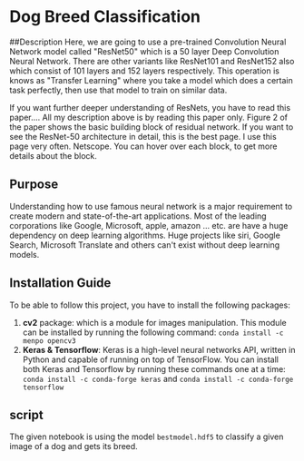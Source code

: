 # Dog Breed Classification

##Description
Here, we are going to use a pre-trained Convolution Neural Network model called "ResNet50" which is a 50 layer Deep Convolution Neural Network. There are other variants like ResNet101 and ResNet152 also which consist of 101 layers and 152 layers respectively. This operation is knows as "Transfer Learning" where you take a model which does a certain task perfectly, then use that model to train on similar data.

If you want further deeper understanding of ResNets, you have to read this paper.... All my description above is by reading this paper only. Figure 2 of the paper shows the basic building block of residual network. If you want to see the ResNet-50 architecture in detail, this is the best page. I use this page very often. Netscope. You can hover over each block, to get more details about the block.

## Purpose
Understanding how to use famous neural network is a major requirement to create modern and state-of-the-art applications. Most of the leading corporations like Google, Microsoft, apple, amazon ... etc. are have a huge dependency on deep learning algorithms. Huge projects like siri, Google Search, Microsoft Translate and others can't exist without deep learning models.

## Installation Guide
To be able to follow this project, you have to install the following packages:
1. **cv2** package: which is a module for images manipulation. This module can be installed by running the following command:
`conda install -c menpo opencv3`
2. **Keras & Tensorflow**: Keras is a high-level neural networks API, written in Python and capable of running on top of TensorFlow. You can install both Keras and Tensorflow by running these commands one at a time:
`conda install -c conda-forge keras` and `conda install -c conda-forge tensorflow `


## script
The given notebook is using the model `bestmodel.hdf5` to classify a given image of a dog and gets its breed.